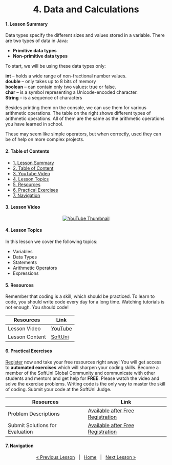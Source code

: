 <h1 align="center">4. Data and Calculations</h1>

#### 1. Lesson Summary

Data types specify the different sizes and values stored in a variable. There are two types of data in Java:

* **Primitive data types**
* **Non-primitive data types**
 

To start, we will be using these data types only:

**int** –  holds a wide range of non-fractional number values.<br>
**double** – only takes up to 8 bits of memory<br>
**boolean** – can contain only two values: true or false.<br>
**char** – is a symbol representing a Unicode-encoded character.<br>
**String** – is a sequence of characters<br>
 

Besides printing them on the console, we can use them for various arithmetic operations. The table on the right shows different types of arithmetic operations. All of them are the same as the arithmetic operations you have learned in school.

These may seem like simple operators, but when correctly, used they can be of help on more complex projects.

#### 2. Table of Contents
* [1. Lesson Summary](#1-Lesson-Summary)
* [2. Table of Content](#2-Table-of-Content)
* [3. YouTube Video](#3-YouTube-Video)
* [4. Lesson Topics](#4-Lesson-Topics)
* [5. Resources](#5-Resources)
* [6. Practical Exercises](#6-Practical-Exercises)
* [7. Navigation](#7-Navigation)

#### 3. Lesson Video
<p align="center">
<a href="https://youtu.be/tuLo1BPRCqM">
    <img src="" alt="YouTube Thumbnail">
 </a>
</p>

#### 4. Lesson Topics
In this lesson we cover the following topics:
* Variables
* Data Types
* Statements
* Arithmetic Operators
* Expressions

#### 5. Resources
<p>Remember that coding is a skill, which should be practiced. To learn to code, you should write code every day for a long time. Watching tutorials is not enough. You should code! </p>

| Resources | Link |
| ----- | ----- |
| Lesson Video| [YouTube](https://youtu.be/tuLo1BPRCqM) |
| Lesson Content | [SoftUni](https://softuni.org/code-lessons/java-basics-tutorial-part-4-data-and-calculations/) |

#### 6. Practical Exercises
<a href="https://softuni.org/checkout/join-community">Register</a> now and take your free resources right away! You will get access to **automated exercises** which will sharpen your coding skills. Become a member of the SoftUni Global Community and communicate with other students and mentors and get help for **FREE**.
Please watch the video and solve the exercise problems. Writing code is the only way to master the skill of coding. Submit your code at the SoftUni Judge.

| Resources | Link |
| ----- | ----- |
| Problem Descriptions | [Available after Free Registration](https://softuni.org/code-lessons/java-basics-tutorial-part-4-data-and-calculations) |
| Submit Solutions for Evaluation | [Available after Free Registration](https://softuni.org/code-lessons/java-basics-tutorial-part-4-data-and-calculations) |

#### 7. Navigation

<p align="center">
    <a href="https://github.com/SoftUni/Free-Java-Certification-Course/blob/main/lessons/03-Console-Based-Input-and-Output.md">« Previous Lesson</a> &nbsp; | &nbsp; <a href="https://github.com/SoftUni/Free-Java-Certification-Course">Home</a> &nbsp; | &nbsp; <a href="https://github.com/SoftUni/Free-Java-Certification-Course/blob/main/lessons/05-Conditional-Statements.md">Next Lesson »</a>
</p>
